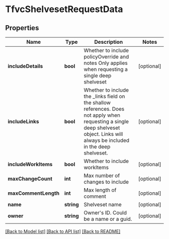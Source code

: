 # TfvcShelvesetRequestData

## Properties
Name | Type | Description | Notes
------------ | ------------- | ------------- | -------------
**includeDetails** | **bool** | Whether to include policyOverride and notes Only applies when requesting a single deep shelveset | [optional] 
**includeLinks** | **bool** | Whether to include the _links field on the shallow references. Does not apply when requesting a single deep shelveset object. Links will always be included in the deep shelveset. | [optional] 
**includeWorkItems** | **bool** | Whether to include workItems | [optional] 
**maxChangeCount** | **int** | Max number of changes to include | [optional] 
**maxCommentLength** | **int** | Max length of comment | [optional] 
**name** | **string** | Shelveset name | [optional] 
**owner** | **string** | Owner&#39;s ID. Could be a name or a guid. | [optional] 

[[Back to Model list]](../README.md#documentation-for-models) [[Back to API list]](../README.md#documentation-for-api-endpoints) [[Back to README]](../README.md)


